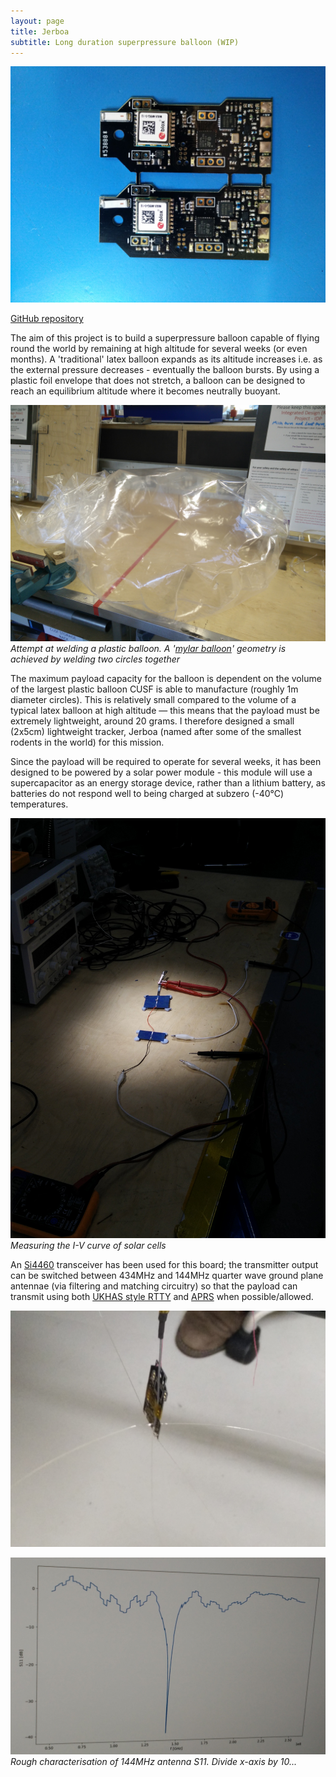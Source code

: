 ```yaml
---
layout: page
title: Jerboa
subtitle: Long duration superpressure balloon (WIP)
---
```

![Populated Jerboa boards](/img/jerboa.jpg)

[GitHub repository](https://github.com/cuspaceflight/jerboa)

The aim of this project is to build a superpressure balloon capable of flying round the world by remaining at high altitude for several weeks (or even months). A 'traditional' latex balloon expands as its altitude increases i.e. as the external pressure decreases - eventually the balloon bursts. By using a plastic foil envelope that does not stretch, a balloon can be designed to reach an equilibrium altitude where it becomes neutrally buoyant.

![Welded plastic balloon](/img/plastic_balloon.jpg)  
*Attempt at welding a plastic balloon. A '[mylar balloon](https://en.wikipedia.org/wiki/Mylar_balloon_(geometry))' geometry is achieved by welding two circles together*

The maximum payload capacity for the balloon is dependent on the volume of the largest plastic balloon CUSF is able to manufacture (roughly 1m diameter circles). This is relatively small compared to the volume of a typical latex balloon at high altitude &mdash; this means that the payload must be extremely lightweight, around 20 grams. I therefore designed a small (2x5cm) lightweight tracker, Jerboa (named after some of the smallest rodents in the world) for this mission.

Since the payload will be required to operate for several weeks, it has been designed to be powered by a solar power module - this module will use a supercapacitor as an energy storage device, rather than a lithium battery, as batteries do not respond well to being charged at subzero (-40&deg;C) temperatures.

![Solar panel characterisation](/img/jerboa_solar_panel_test.jpg)
*Measuring the I-V curve of solar cells*

An [Si4460](https://www.silabs.com/products/wireless/proprietary/ezradiopro-ism-band-transmitters-recievers-transceivers/device.si4460) transceiver has been used for this board; the transmitter output can be switched between 434MHz and 144MHz quarter wave ground plane antennae (via filtering and matching circuitry) so that the payload can transmit using both [UKHAS style RTTY](https://ukhas.org.uk/guides:tracking_guide) and [APRS](https://en.wikipedia.org/wiki/Automatic_Packet_Reporting_System) when possible/allowed.

![Jerboa 144MHz antenna](/img/jerboa_antenna.jpg)

![Jerboa 144MHz antenna S11 plot](/img/jerboa_antenna_s11.jpg)  
*Rough characterisation of 144MHz antenna S11. Divide x-axis by 10...*